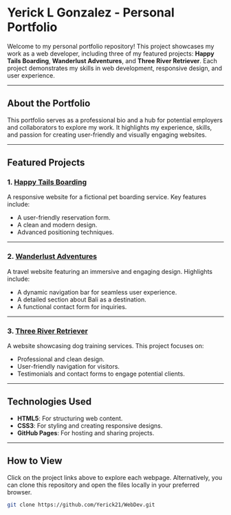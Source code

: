 # Yerick L Gonzalez - Personal Portfolio

Welcome to my personal portfolio repository! This project showcases my work as a web developer, including three of my featured projects: **Happy Tails Boarding**, **Wanderlust Adventures**, and **Three River Retriever**. Each project demonstrates my skills in web development, responsive design, and user experience.

---

## **About the Portfolio**

This portfolio serves as a professional bio and a hub for potential employers and collaborators to explore my work. It highlights my experience, skills, and passion for creating user-friendly and visually engaging websites.

---

## **Featured Projects**

### 1. [Happy Tails Boarding](https://github.com/Yerick21/WebDev.git)
A responsive website for a fictional pet boarding service. Key features include:
- A user-friendly reservation form.
- A clean and modern design.
- Advanced positioning techniques.

---

### 2. [Wanderlust Adventures](https://github.com/Yerick21/WebDev.git)
A travel website featuring an immersive and engaging design. Highlights include:
- A dynamic navigation bar for seamless user experience.
- A detailed section about Bali as a destination.
- A functional contact form for inquiries.

---

### 3. [Three River Retriever](https://github.com/Yerick21/WebDev.git)
A website showcasing dog training services. This project focuses on:
- Professional and clean design.
- User-friendly navigation for visitors.
- Testimonials and contact forms to engage potential clients.

---

## **Technologies Used**
- **HTML5**: For structuring web content.
- **CSS3**: For styling and creating responsive designs.
- **GitHub Pages**: For hosting and sharing projects.

---

## **How to View**
Click on the project links above to explore each webpage. Alternatively, you can clone this repository and open the files locally in your preferred browser.

```bash
git clone https://github.com/Yerick21/WebDev.git